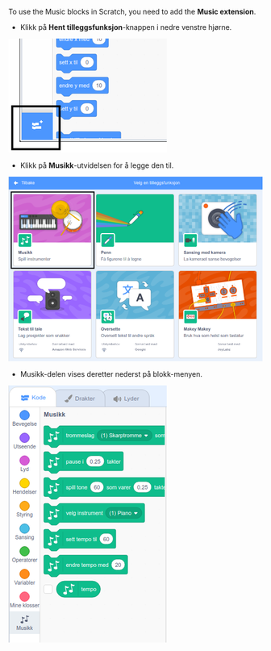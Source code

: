 To use the Music blocks in Scratch, you need to add the **Music extension**.

+ Klikk på **Hent tilleggsfunksjon**-knappen i nedre venstre hjørne.

![hent tilleggsfunksjon er markert](images/add-extension-annotated.png)

+ Klikk på **Musikk**-utvidelsen for å legge den til.

![musikkutvidelse markert](images/click-music-annotated.png)

+ Musikk-delen vises deretter nederst på blokk-menyen.

![musikkutvidelse-blokker](images/music-extension-blocks.png)